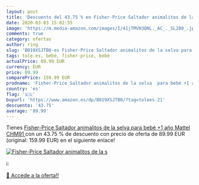 ```yaml
---
layout: post
title: 'Descuento del 43.75 % en Fisher-Price Saltador animalitos de la s'
date: 2020-03-03 15:02:55
image: 'https://m.media-amazon.com/images/I/41jTMVH3QNL._AC_._SL200_.jpg'
comments: true
category: ofertas
author: ring
slug: 'B019XSJTB0-es Fisher-Price Saltador animalitos de la selva para bebé +1...'
tags: tole.es, bebé, fisher-price, bebé
actualPrice: 89.99 EUR
currency: EUR
price: 89.99
comparePrice: 159.99 EUR
prodname: 'Fisher-Price Saltador animalitos de la selva  para bebé +1 año  Mattel CHM91 '
country: 'es'
flag: '🇪🇸'
buyurl: 'https://www.amazon.es/dp/B019XSJTB0/?tag=tolees-21'
descuento: '43.75'
average: '89.99'
---
```


Tienes [Fisher-Price Saltador animalitos de la selva  para bebé +1 año  Mattel CHM91 ](https://www.amazon.es/dp/B019XSJTB0/?tag=tolees-21) con un 43.75 % de descuento con precio de oferta de 89.99 EUR (original: 159.99 EUR) en el siguiente enlace!

[![Fisher-Price Saltador animalitos de la s](https://m.media-amazon.com/images/I/41jTMVH3QNL._AC_._SL200_.jpg)](https://www.amazon.es/dp/B019XSJTB0/?tag=tolees-21)

ℹ️:


[🛒 Accede a la oferta!!](https://www.amazon.es/dp/B019XSJTB0/?tag=tolees-21)
